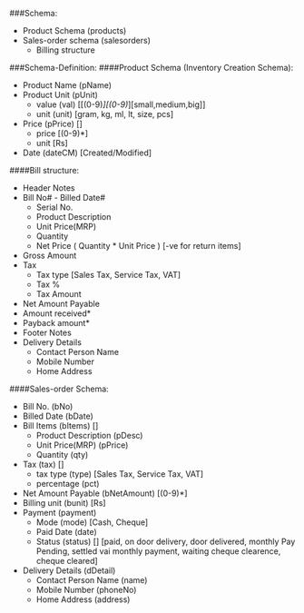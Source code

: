 ###Schema:
* Product Schema (products)
* Sales-order schema (salesorders)
  * Billing structure

###Schema-Definition:
####Product Schema (Inventory Creation Schema):
* Product Name (pName)
* Product Unit (pUnit)
  * value (val) [[(0-9)*][(0-9)*][small,medium,big]]
  * unit (unit) [gram, kg, ml, lt, size, pcs]
* Price (pPrice) []
  * price [(0-9)*]
  * unit [Rs]
* Date (dateCM) [Created/Modified]

####Bill structure:
* Header Notes
* Bill No# - Billed Date#
  * Serial No.
  * Product Description
  * Unit Price(MRP)
  * Quantity
  * Net Price ( Quantity * Unit Price ) [-ve for return items]
* Gross Amount
* Tax
  * Tax type [Sales Tax, Service Tax, VAT]
  * Tax %
  * Tax Amount
* Net Amount Payable
* Amount received*
* Payback amount*
* Footer Notes
* Delivery Details
  * Contact Person Name
  * Mobile Number
  * Home Address

####Sales-order Schema:
* Bill No. (bNo)
* Billed Date (bDate)
* Bill Items (bItems) []
  * Product Description (pDesc)
  * Unit Price(MRP) (pPrice)
  * Quantity (qty)
* Tax (tax) []
  * tax type (type) [Sales Tax, Service Tax, VAT]
  * percentage (pct)
* Net Amount Payable (bNetAmount) [(0-9)*]
* Billing unit (bunit) [Rs]
* Payment (payment)
  * Mode (mode) [Cash, Cheque]
  * Paid Date (date)
  * Status (status) [] [paid, on door delivery, door delivered, monthly Pay Pending, settled vai monthly payment, waiting cheque clearence, cheque cleared]
* Delivery Details (dDetail)
  * Contact Person Name (name)
  * Mobile Number (phoneNo)
  * Home Address (address)

